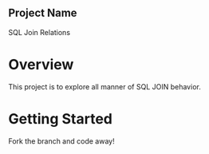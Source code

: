 ## Project Name
SQL Join Relations

# Overview
This project is to explore all manner of SQL JOIN behavior.

# Getting Started
Fork the branch and code away!